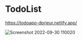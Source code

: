 # TodoList

https://todoapp-dprieur.netlify.app/

![Screenshot 2022-09-30 110020](https://user-images.githubusercontent.com/106694506/193298887-ad5f0ce2-6544-4ea8-a5ec-59fdb99a001d.png)
